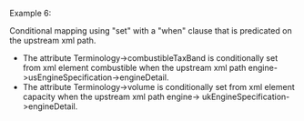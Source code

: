 Example 6:

Conditional mapping using "set" with a "when" clause that is predicated on the upstream xml path.

- The attribute Terminology->combustibleTaxBand is conditionally set from xml element combustible when the upstream xml
  path engine->usEngineSpecification->engineDetail.
- The attribute Terminology->volume is conditionally set from xml element capacity when the upstream xml path engine->
  ukEngineSpecification->engineDetail.